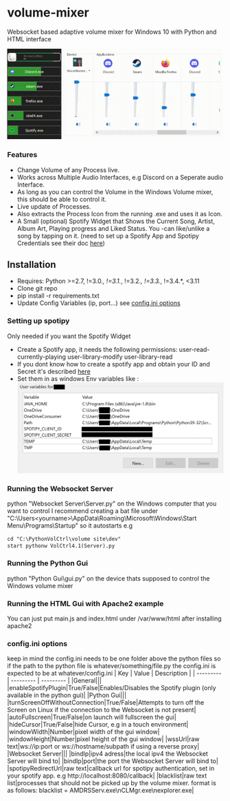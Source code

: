 # volume-mixer
Websocket based adaptive volume mixer for Windows 10 with Python and HTML interface

![Features showcase gif](docs/features.gif)
### Features
- Change Volume of any Process live.  
- Works across Multiple Audio Interfaces, e.g Discord on a Seperate audio Interface.  
- As long as you can control the Volume in the Windows Volume mixer, this should be able to control it.  
- Live update of Processes.  
- Also extracts the Process Icon from the running .exe and uses it as Icon.  
- A Small (optional) Spotify Widget that Shows the Current Song, Artist, Album Art, Playing progress and Liked Status. You -can like/unlike a song by tapping on it.
(need to set up a Spotify App and Spotipy Credentials see their doc [here](https://spotipy.readthedocs.io/en/2.22.1/#quick-start))  

## Installation
+ Requires: Python >=2.7, !=3.0.*, !=3.1.*, !=3.2.*, !=3.3.*, !=3.4.*, <3.11 
+ Clone git repo
+ pip install -r requirements.txt
+ Update Config Variables (ip, port...) see [config.ini options](#configini-options)
  
### Setting up spotipy
Only needed if you want the Spotify Widget  
- Create a Spotify app, it needs the following permissions: user-read-currently-playing user-library-modify user-library-read  
- If you dont know how to create a spotify app and obtain your ID and Secret it's described [here](https://developer.spotify.com/documentation/web-api/concepts/apps)  
- Set them in as windows Env variables like :  
![Spotipy example credentials in Winows Environment Variables](docs/path.png)  


### Running the Websocket Server
python "Websocket Server\Server.py" on the Windows computer that you want to control
I recommend creating a bat file under "C:\Users\<yourname>\AppData\Roaming\Microsoft\Windows\Start Menu\Programs\Startup" so it autostarts
e.g
```
cd "C:\PythonVolCtrl\volume site\dev"
start pythonw VolCtrl4.1(Server).py
```
### Running the Python Gui
python "Python Gui\gui.py" on the device thats supposed to control the Windows volume mixer

### Running the HTML Gui with Apache2 example
You can just put main.js and index.html under /var/www/html after installing apache2<br>

### config.ini options
keep in mind the config.ini needs to be one folder above the python files so if the path to the python file is whatever/something/file.py the config.ini is expected to be at whatever/config.ini
| Key      | Value | Description |
| --------- | --------- | --------- |
|General|||
|enableSpotifyPlugin|True/False|Enables/Disables the Spotify plugin (only available in the python gui)|
|Python Gui|||
|turnScreenOffWithoutConnection|True/False|Attempts to turn off the Screen on Linux if the connection to the Websocket is not present|
|autoFullscreen|True/False|on launch will fullscreen the gui|
|hideCursor|True/False|hide Cursor, e.g in a touch environment|
|windowWidth|Number|pixel width of the gui window|
|windowHeight|Number|pixel height of the gui window|
|wssUrl|raw text|ws://ip:port or ws://hostname/subpath if using a reverse proxy|
|Websocket Server|||
|bindIp|ipv4 adress|the local ipv4 the Websocket Server will bind to|
|bindIp|port|the port the Websocket Server will bind to|
|spotipyRedirectUrl|raw text|callback url for spotipy authentication, set in your spotify app. e.g http://localhost:8080/callback|
|blacklist|raw text list|processes that should not be picked up by the volume mixer. format is as follows: blacklist = AMDRSServ.exe\nCLMgr.exe\nexplorer.exe|

